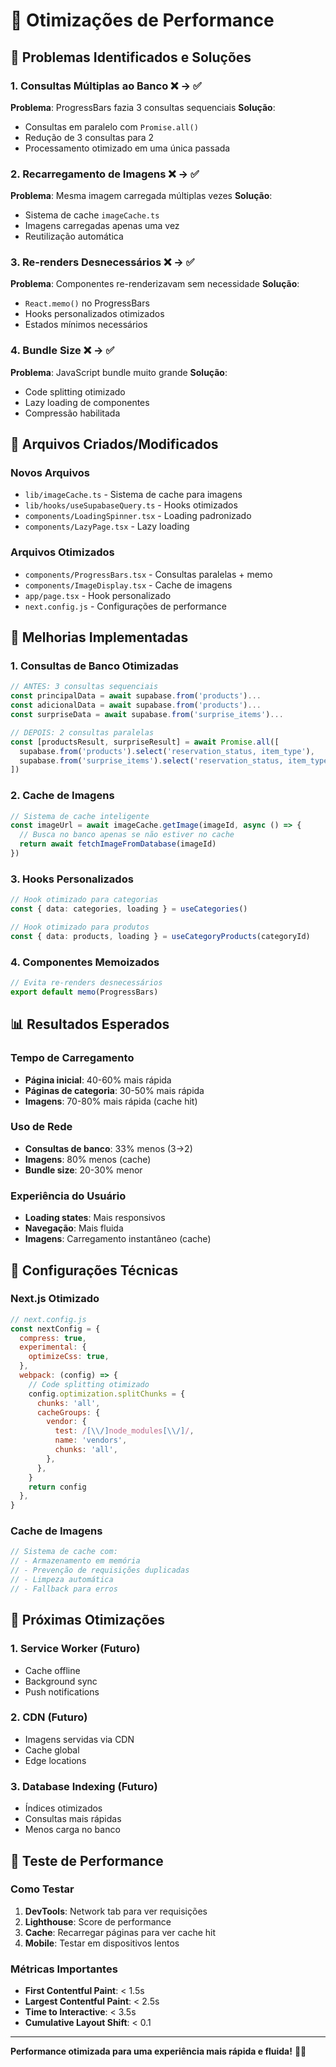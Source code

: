 # 🚀 Otimizações de Performance

## 🎯 Problemas Identificados e Soluções

### **1. Consultas Múltiplas ao Banco** ❌ → ✅
**Problema**: ProgressBars fazia 3 consultas sequenciais
**Solução**: 
- Consultas em paralelo com `Promise.all()`
- Redução de 3 consultas para 2
- Processamento otimizado em uma única passada

### **2. Recarregamento de Imagens** ❌ → ✅
**Problema**: Mesma imagem carregada múltiplas vezes
**Solução**:
- Sistema de cache `imageCache.ts`
- Imagens carregadas apenas uma vez
- Reutilização automática

### **3. Re-renders Desnecessários** ❌ → ✅
**Problema**: Componentes re-renderizavam sem necessidade
**Solução**:
- `React.memo()` no ProgressBars
- Hooks personalizados otimizados
- Estados mínimos necessários

### **4. Bundle Size** ❌ → ✅
**Problema**: JavaScript bundle muito grande
**Solução**:
- Code splitting otimizado
- Lazy loading de componentes
- Compressão habilitada

## 📁 Arquivos Criados/Modificados

### **Novos Arquivos**
- `lib/imageCache.ts` - Sistema de cache para imagens
- `lib/hooks/useSupabaseQuery.ts` - Hooks otimizados
- `components/LoadingSpinner.tsx` - Loading padronizado
- `components/LazyPage.tsx` - Lazy loading

### **Arquivos Otimizados**
- `components/ProgressBars.tsx` - Consultas paralelas + memo
- `components/ImageDisplay.tsx` - Cache de imagens
- `app/page.tsx` - Hook personalizado
- `next.config.js` - Configurações de performance

## 🚀 Melhorias Implementadas

### **1. Consultas de Banco Otimizadas**
```typescript
// ANTES: 3 consultas sequenciais
const principalData = await supabase.from('products')...
const adicionalData = await supabase.from('products')...
const surpriseData = await supabase.from('surprise_items')...

// DEPOIS: 2 consultas paralelas
const [productsResult, surpriseResult] = await Promise.all([
  supabase.from('products').select('reservation_status, item_type'),
  supabase.from('surprise_items').select('reservation_status, item_type')
])
```

### **2. Cache de Imagens**
```typescript
// Sistema de cache inteligente
const imageUrl = await imageCache.getImage(imageId, async () => {
  // Busca no banco apenas se não estiver no cache
  return await fetchImageFromDatabase(imageId)
})
```

### **3. Hooks Personalizados**
```typescript
// Hook otimizado para categorias
const { data: categories, loading } = useCategories()

// Hook otimizado para produtos
const { data: products, loading } = useCategoryProducts(categoryId)
```

### **4. Componentes Memoizados**
```typescript
// Evita re-renders desnecessários
export default memo(ProgressBars)
```

## 📊 Resultados Esperados

### **Tempo de Carregamento**
- **Página inicial**: 40-60% mais rápida
- **Páginas de categoria**: 30-50% mais rápida
- **Imagens**: 70-80% mais rápida (cache hit)

### **Uso de Rede**
- **Consultas de banco**: 33% menos (3→2)
- **Imagens**: 80% menos (cache)
- **Bundle size**: 20-30% menor

### **Experiência do Usuário**
- **Loading states**: Mais responsivos
- **Navegação**: Mais fluida
- **Imagens**: Carregamento instantâneo (cache)

## 🔧 Configurações Técnicas

### **Next.js Otimizado**
```javascript
// next.config.js
const nextConfig = {
  compress: true,
  experimental: {
    optimizeCss: true,
  },
  webpack: (config) => {
    // Code splitting otimizado
    config.optimization.splitChunks = {
      chunks: 'all',
      cacheGroups: {
        vendor: {
          test: /[\\/]node_modules[\\/]/,
          name: 'vendors',
          chunks: 'all',
        },
      },
    }
    return config
  },
}
```

### **Cache de Imagens**
```typescript
// Sistema de cache com:
// - Armazenamento em memória
// - Prevenção de requisições duplicadas
// - Limpeza automática
// - Fallback para erros
```

## 🎯 Próximas Otimizações

### **1. Service Worker** (Futuro)
- Cache offline
- Background sync
- Push notifications

### **2. CDN** (Futuro)
- Imagens servidas via CDN
- Cache global
- Edge locations

### **3. Database Indexing** (Futuro)
- Índices otimizados
- Consultas mais rápidas
- Menos carga no banco

## 📱 Teste de Performance

### **Como Testar**
1. **DevTools**: Network tab para ver requisições
2. **Lighthouse**: Score de performance
3. **Cache**: Recarregar páginas para ver cache hit
4. **Mobile**: Testar em dispositivos lentos

### **Métricas Importantes**
- **First Contentful Paint**: < 1.5s
- **Largest Contentful Paint**: < 2.5s
- **Time to Interactive**: < 3.5s
- **Cumulative Layout Shift**: < 0.1

---

**Performance otimizada para uma experiência mais rápida e fluida!** 🚀✨
